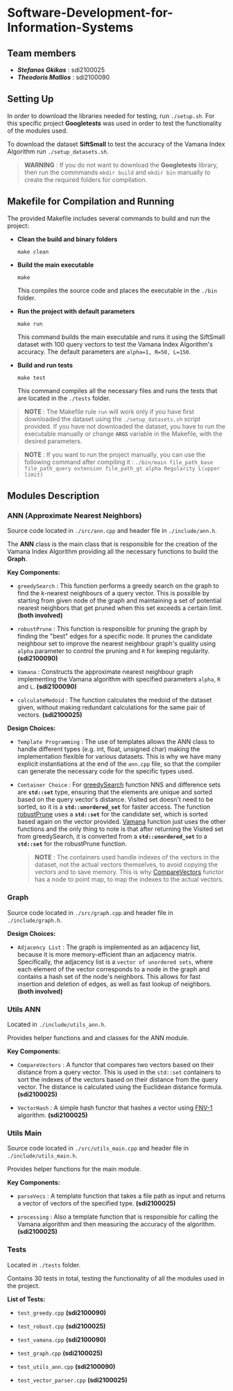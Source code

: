 <h1> Software-Development-for-Information-Systems</h1>

<h2> Team members </h2>

- ***Stefanos Gkikas***  : sdi2100025
- ***Theodoris Mallios*** : sdi2100090


<h2> Setting Up </h2>

In order to download the libraries needed for testing, run ```./setup.sh```. For this specific project <b>Googletests</b> was used in order to test the functionality of the modules used.

To download the dataset <b>SiftSmall</b> to test the accuracy of the Vamana Index Algorithm run ```./setup_datasets.sh```.


> <b>WARNING</b> :
If you do not want to download the <b>Googletests</b> library, then run the commmands ```mkdir build``` and ```mkdir bin``` manually to create the required folders for compilation.



<h2> Makefile for Compilation and Running</h2>

The provided Makefile includes several commands to build and run the project:

- <b>Clean the build and binary folders</b>
    
    ```shell
    make clean
    ```

- <b>Build the main executable</b>    
    
    ```shell
    make
    ```
    This compiles the source code and places the executable in the ```./bin``` folder.

- <b>Run the project with default parameters</b>

    ```shell
    make run
    ```
    This command builds the main executable and runs it using the SiftSmall dataset with 100 query vectors to test the Vamana Index Algorithm's accuracy. The default parameters are ```alpha=1, R=50, L=150```.

- <b>Build and run tests</b>

    ```shell
    make test
    ```
    This command compiles all the necessary files and runs the tests that are located in the ```./tests``` folder.

> <b>NOTE</b> : The Makefile rule ```run``` will work only if you have first downloaded the dataset using the ```./setup_datasets.sh``` script provided. If you have not downloaded the dataset, you have to run the executable manually or change <b>```ARGS```</b> variable in the Makefile, with the desired parameters.

> <b>NOTE</b> : If you want to run the project manually, you can use the following command after compiling it : ```./bin/main file_path_base file_path_query extension file_path_gt alpha Regularity L(upper limit)```

<h2>Modules Description</h2>

<h3>ANN (Approximate Nearest Neighbors)</h3>

Source code located in ```./src/ann.cpp``` and header file in ```./include/ann.h```.

The <b>ANN</b> class is the main class that is responsible for the creation of the Vamana Index Algorithm providing all the necessary functions to build the <b>Graph</b>.

<b>Key Components:</b>

- <a id="function_greedy"></a>```greedySearch``` : This function performs a greedy search on the graph to find the k-nearest neighbours of a query vector. This is possible by starting from given node of the graph and maintaining a set of potential nearest neighbors that get pruned when this set exceeds a certain limit. <b>(both involved)</b>

- <a id="function_robust"></a>```robustPrune``` : This function is responsible for pruning the graph by finding the "best" edges for a specific node. It prunes the candidate neighbour set to improve the nearest neighbour graph's quality using ```alpha``` parameter to control the pruning and ```R``` for keeping regularity. <b>(sdi2100090)</b>

- <a id="function_vamana"></a>```Vamana``` : Constructs the approximate nearest neighbour graph implementing the Vamana algorithm with specified parameters ```alpha```, ```R``` and ```L```. <b>(sdi2100090)</b>

- ```calculateMedoid``` : The function calculates the medoid of the dataset given, without making redundant calculations for the same pair of vectors. <b>(sdi2100025)</b>

<b>Design Choices:</b>

- ```Template Programming``` : The use of templates allows the ANN class to handle different types (e.g. int, float, unsigned char) making the implementation flexible for various datasets. This is why we have many explicit instantiations at the end of the ```ann.cpp``` file, so that the compiler can generate the necessary code for the specific types used.

- ```Container Choice``` : For [greedySearch](#function_greedy) function NNS and difference sets are <b>```std::set```</b> type, ensuring that the elements are unique and sorted based on the query vector's distance. Visited set doesn't need to be sorted, so it is a <b>```std::unordered_set```</b> for faster access. The function [robustPrune](#function_robust) uses a <b>```std::set```</b> for the candidate set, which is sorted based again on the vector provided. [Vamana](#function_vamana) function just uses the other functions and the only thing to note is that after returning the Visited set from greedySearch, it is converted from a <b>```std::unordered_set```</b> to a <b>```std::set```</b> for the robustPrune function.

    > <b>NOTE</b> : The containers used handle indexes of the vectors in the dataset, not the actual vectors themselves, to avoid copying the vectors and to save memory. This is why [CompareVectors](#class_compare) functor has a node to point map, to map the indexes to the actual vectors.

<h3>Graph</h3>

Source code located in ```./src/graph.cpp``` and header file in ```./include/graph.h```.

<b>Design Choices:</b>

- ```Adjacency List``` : The graph is implemented as an adjacency list, because it is more memory-efficient than an adjacency matrix. Specifically, the adjacency list is a ```vector of unordered sets```, where each element of the vector corresponds to a node in the graph and contains a hash set of the node's neighbors. This allows for fast insertion and deletion of edges, as well as fast lookup of neighbors. <b>(both involved)</b>

<h3>Utils ANN</h3>

Located in ```./include/utils_ann.h```.

Provides helper functions and and classes for the ANN module.

<b>Key Components:</b>

- <a id="class_compare"></a>```CompareVectors``` : A functor that compares two vectors based on their distance from a query vector. This is used in the ```std::set``` containers to sort the indexes of the vectors based on their distance from the query vector. The distance is calculated using the Euclidean distance formula. <b>(sdi2100025)</b>

- ```VectorHash``` : A simple hash functor that hashes a vector using [FNV-1](https://en.wikipedia.org/wiki/Fowler%E2%80%93Noll%E2%80%93Vo_hash_function) algorithm. <b>(sdi2100025)</b> 

<h3>Utils Main</h3>

Source code located in ```./src/utils_main.cpp``` and header file in ```./include/utils_main.h```.

Provides helper functions for the main module.

<b>Key Components:</b>

- ```parseVecs``` : A template function that takes a file path as input and returns a vector of vectors of the specified type. <b>(sdi2100025)</b>

- ```processing``` :  Also a template function that is responsible for calling the Vamana algorithm and then measuring the accuracy of the algorithm. <b>(sdi2100025)</b>

<h3>Tests</h3>

Located in ```./tests``` folder.

Contains 30 tests in total, testing the functionality of all the modules used in the project.

<b>List of Tests:</b>

- ```test_greedy.cpp``` <b>(sdi2100090)</b>

- ```test_robust.cpp``` <b>(sdi2100025)</b>

- ```test_vamana.cpp``` <b>(sdi2100090)</b>

- ```test_graph.cpp``` <b>(sdi2100025)</b>

- ```test_utils_ann.cpp``` <b>(sdi2100090)</b>

- ```test_vector_parser.cpp``` <b>(sdi2100025)</b>
